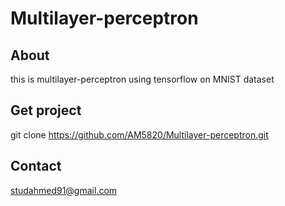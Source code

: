 # Multilayer-perceptron

## About
this is multilayer-perceptron using tensorflow on MNIST dataset

## Get project
git clone https://github.com/AM5820/Multilayer-perceptron.git

## Contact
 studahmed91@gmail.com
